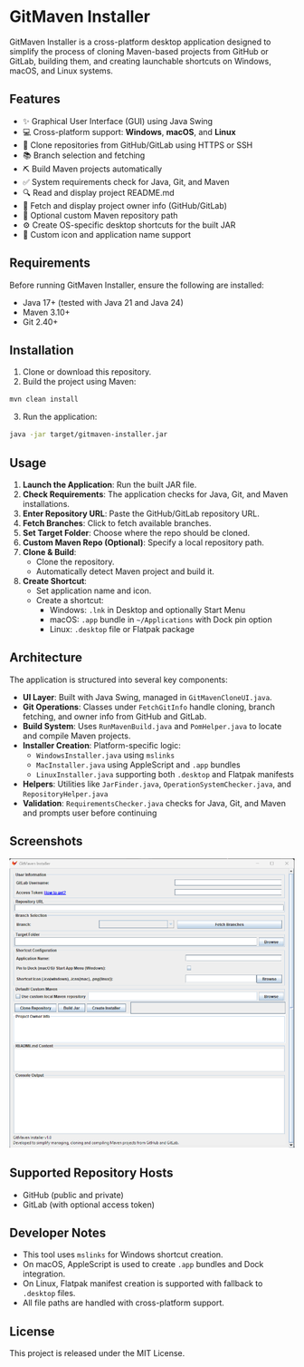 # GitMaven Installer

GitMaven Installer is a cross-platform desktop application designed to simplify the process of cloning Maven-based projects from GitHub or GitLab, building them, and creating launchable shortcuts on Windows, macOS, and Linux systems.

## Features

- ✨ Graphical User Interface (GUI) using Java Swing
- 💻 Cross-platform support: **Windows**, **macOS**, and **Linux**
- 🚀 Clone repositories from GitHub/GitLab using HTTPS or SSH
- 📚 Branch selection and fetching
- ⛏ Build Maven projects automatically
- ✅ System requirements check for Java, Git, and Maven
- 🔍 Read and display project README.md
- 📄 Fetch and display project owner info (GitHub/GitLab)
- 🔹 Optional custom Maven repository path
- ⚙ Create OS-specific desktop shortcuts for the built JAR
- 🌟 Custom icon and application name support

## Requirements

Before running GitMaven Installer, ensure the following are installed:

- Java 17+ (tested with Java 21 and Java 24)
- Maven 3.10+
- Git 2.40+

## Installation

1. Clone or download this repository.
2. Build the project using Maven:

```bash
mvn clean install
```

3. Run the application:

```bash
java -jar target/gitmaven-installer.jar
```

## Usage

1. **Launch the Application**: Run the built JAR file.
2. **Check Requirements**: The application checks for Java, Git, and Maven installations.
3. **Enter Repository URL**: Paste the GitHub/GitLab repository URL.
4. **Fetch Branches**: Click to fetch available branches.
5. **Set Target Folder**: Choose where the repo should be cloned.
6. **Custom Maven Repo (Optional)**: Specify a local repository path.
7. **Clone & Build**:
    - Clone the repository.
    - Automatically detect Maven project and build it.
8. **Create Shortcut**:
    - Set application name and icon.
    - Create a shortcut:
        - Windows: `.lnk` in Desktop and optionally Start Menu
        - macOS: `.app` bundle in `~/Applications` with Dock pin option
        - Linux: `.desktop` file or Flatpak package

## Architecture

The application is structured into several key components:

- **UI Layer**: Built with Java Swing, managed in `GitMavenCloneUI.java`.
- **Git Operations**: Classes under `FetchGitInfo` handle cloning, branch fetching, and owner info from GitHub and GitLab.
- **Build System**: Uses `RunMavenBuild.java` and `PomHelper.java` to locate and compile Maven projects.
- **Installer Creation**: Platform-specific logic:
    - `WindowsInstaller.java` using `mslinks`
    - `MacInstaller.java` using AppleScript and `.app` bundles
    - `LinuxInstaller.java` supporting both `.desktop` and Flatpak manifests
- **Helpers**: Utilities like `JarFinder.java`, `OperationSystemChecker.java`, and `RepositoryHelper.java`
- **Validation**: `RequirementsChecker.java` checks for Java, Git, and Maven and prompts user before continuing


## Screenshots
![GitMaven Installer UI](img.png)

## Supported Repository Hosts

- GitHub (public and private)
- GitLab (with optional access token)

## Developer Notes

- This tool uses `mslinks` for Windows shortcut creation.
- On macOS, AppleScript is used to create `.app` bundles and Dock integration.
- On Linux, Flatpak manifest creation is supported with fallback to `.desktop` files.
- All file paths are handled with cross-platform support.

## License

This project is released under the MIT License.
